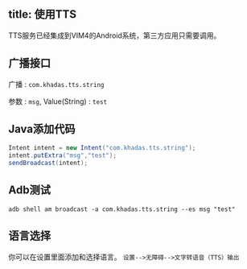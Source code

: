 title: 使用TTS
---

TTS服务已经集成到VIM4的Android系统，第三方应用只需要调用。

## 广播接口

广播 : `com.khadas.tts.string`

参数 : `msg`, Value(String) : `test`


## Java添加代码
```java
Intent intent = new Intent("com.khadas.tts.string");
intent.putExtra("msg","test");
sendBroadcast(intent);
```


## Adb测试
```
adb shell am broadcast -a com.khadas.tts.string --es msg "test"
```

## 语言选择
你可以在设置里面添加和选择语言。
`设置-->无障碍-->文字转语音（TTS）输出`
